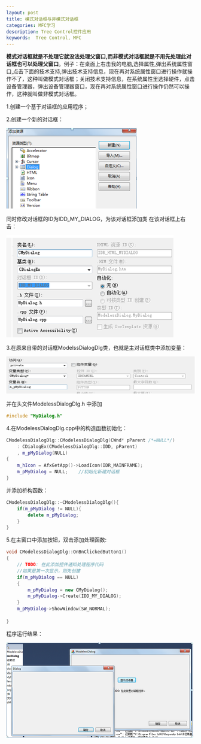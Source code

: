 ```yaml
---
layout: post 
title: 模式对话框与非模式对话框
categories: MFC学习
description: Tree Control控件应用
keywords:  Tree Control, MFC
---
```


**模式对话框就是不处理它就没法处理父窗口,而非模式对话框就是不用先处理此对话框也可以处理父窗口**。例子：在桌面上右击我的电脑,选择属性,弹出系统属性窗口,点击下面的技术支持,弹出技术支持信息，现在再对系统属性窗口进行操作就操作不了，这种叫做模式对话框；关闭技术支持信息，在系统属性里选择硬件，点击设备管理器，弹出设备管理器窗口，现在再对系统属性窗口进行操作仍然可以操作，这种就叫做非模式对话框。

1.创建一个基于对话框的应用程序；

2.创建一个新的对话框：

![](/images/posts/MFC/52.png)

同时修改对话框的ID为IDD_MY_DIALOG，为该对话框添加类  在该对话框上右击：

![](/images/posts/MFC/53.png)

3.在原来自带的对话框ModelssDialogDlg类，也就是主对话框类中添加变量：

![](/images/posts/MFC/54.png)

并在头文件ModelessDialogDlg.h 中添加

```cpp
#include "MyDialog.h"
```

4.在ModelessDialogDlg.cpp中的构造函数初始化：

```cpp
CModelessDialogDlg::CModelessDialogDlg(CWnd* pParent /*=NULL*/)
	: CDialogEx(CModelessDialogDlg::IDD, pParent)
	, m_pMyDialog(NULL)
{
	m_hIcon = AfxGetApp()->LoadIcon(IDR_MAINFRAME);
	m_pMyDialog = NULL;    //初始化新建对话框
}
```

并添加析构函数：

```cpp
CModelessDialogDlg::~CModelessDialogDlg(){
	if(m_pMyDialog != NULL){
		delete m_pMyDialog;
	}
}
```

5.在主窗口中添加按钮，双击添加处理函数:

```cpp
void CModelessDialogDlg::OnBnClickedButton1()
{
	// TODO: 在此添加控件通知处理程序代码
	//如果是第一次显示，则先创建
	if(m_pMyDialog == NULL)
	{
		m_pMyDialog = new CMyDialog();
		m_pMyDialog->Create(IDD_MY_DIALOG);
	}
	m_pMyDialog->ShowWindow(SW_NORMAL);

}
```

程序运行结果：

![](/images/posts/MFC/55.png)